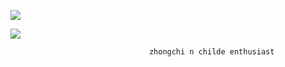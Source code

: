 
![](https://komarev.com/ghpvc/?username=foullegacy&color=CA692E&label=fell+into+the+abyss&base=1000&style=flat-square&aligncenter)




 
 ![](https://media1.tenor.com/m/hqTCQG0UqdoAAAAd/tartaglia-edit-for-discord-profile.gif) 
 
  
                                   zhongchi n childe enthusiast
